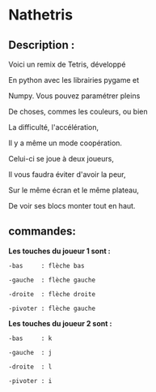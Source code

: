 # Nathetris

Description :
-------------

Voici un remix de Tetris, développé

En python avec les librairies pygame et

Numpy. Vous pouvez paramétrer pleins

De choses, commes les couleurs, ou bien

La difficulté, l'accélération,

Il y a même un mode coopération.

Celui-ci se joue à deux joueurs,

Il vous faudra éviter d'avoir la peur,

Sur le même écran et le même plateau,

De voir ses blocs monter tout en haut.

commandes:
----------

__Les touches du joueur 1 sont :__

    -bas     : flèche bas
    
    -gauche  : flèche gauche
    
    -droite  : flèche droite
    
    -pivoter : flèche gauche

__Les touches du joueur 2 sont :__

    -bas     : k
    
    -gauche  : j
    
    -droite  : l
    
    -pivoter : i

